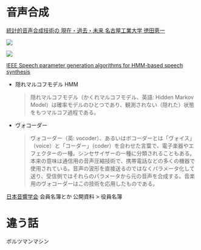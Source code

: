 # 音声合成
[統計的音声合成技術の
現在・過去・未来 名古屋工業大学
徳田恵一](http://www.sp.nitech.ac.jp/~tokuda/tokuda_SIG-SLP_2015_for_pdf.pdf)

![](https://gyazo.com/c4e377fe4cf8d53ae32bedcf43f16879.png)

![](https://gyazo.com/9ec21d850be71412c6624e94479d2724.png)

[IEEE Speech parameter generation algorithms for HMM-based speech synthesis](http://ieeexplore.ieee.org/document/861820/?arnumber=861820)

- 隠れマルコフモデル HMM

  > 隠れマルコフモデル（かくれマルコフモデル、英語: Hidden Markov Model）は確率モデルのひとつであり、観測されない（隠れた）状態をもつマルコフ過程である。

- ヴォコーダー

  > ヴォコーダー（英: vocoder）、あるいはボコーダーとは「ヴォイス」（voice）と「コーダー」（coder）を合わせた言葉で、電子楽器やエフェクターの一種。シンセサイザーの一種に分類されることもある。
本来の意味は通信用の音声圧縮技術で、携帯電話などの多くの機器で使用されている。音声の波形を直接送るのではなくパラメータ化して送り、受信側ではそれらのパラメータから元の音声を合成する。音楽用のヴォコーダーはこの技術を応用したものである。



[日本音響学会](http://asj.gr.jp/overview/index.html)
会員名簿とか
公開資料 > 役員名簿

# 違う話
ボルツマンマシン
